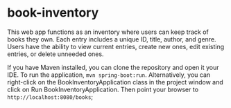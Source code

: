 # book-inventory

This web app functions as an inventory where users can keep track of books they own.  Each entry includes a unique ID, title, author, and genre. Users have the ability to view current entries, create new ones, edit existing entries, or delete unneeded ones.  

If you have Maven installed, you can clone the repository and open it your IDE. To run the application, <code>mvn spring-boot:run</code>. Alternatively, you can right-click on the BookInventoryApplication class in the project window and click on Run BookInventoryApplication.  Then point your browser to <code>http://localhost:8080/books</code>;
